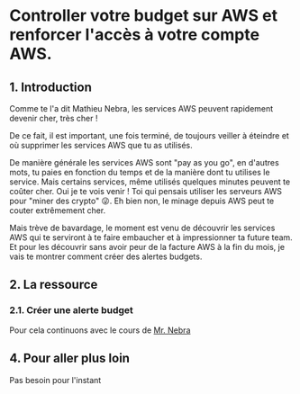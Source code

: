 # Controller votre budget sur AWS et renforcer l'accès à votre compte AWS.

## 1. Introduction

Comme te l'a dit Mathieu Nebra, les services AWS peuvent rapidement devenir cher, très cher !

De ce fait, il est important, une fois terminé, de toujours veiller à éteindre et où supprimer les services AWS que tu as utilisés.

De manière générale les services AWS sont "pay as you go", en d'autres mots, tu paies en fonction du temps et de la manière dont tu utilises le service.
Mais certains services, même utilisés quelques minutes peuvent te coûter cher. 
Oui je te vois venir ! Toi qui pensais utiliser les serveurs AWS pour "miner des crypto" 😜.
Eh bien non, le minage depuis AWS peut te couter extrêmement cher.

Mais trève de bavardage, le moment est venu de découvrir les services AWS qui te serviront à te faire embaucher et à impressionner ta future team.
Et pour les découvrir sans avoir peur de la facture AWS à la fin du mois, je vais te montrer comment créer des alertes budgets.

## 2. La ressource
### 2.1. Créer une alerte budget

Pour cela continuons avec le cours de [Mr. Nebra](https://openclassrooms.com/fr/courses/4810836-decouvrez-le-cloud-avec-amazon-web-services/7821712-faites-vos-premiers-pas-sur-aws#/id/r-7821696)

## 4. Pour aller plus loin
Pas besoin pour l'instant

